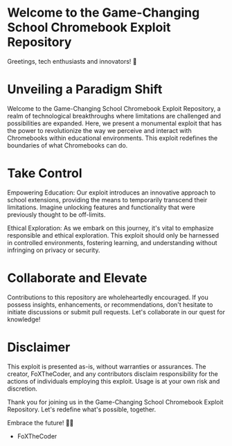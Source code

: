 # Welcome to the Game-Changing School Chromebook Exploit Repository

Greetings, tech enthusiasts and innovators! 🚀

# Unveiling a Paradigm Shift
Welcome to the Game-Changing School Chromebook Exploit Repository, a realm of technological breakthroughs where limitations are challenged and possibilities are expanded. Here, we present a monumental exploit that has the power to revolutionize the way we perceive and interact with Chromebooks within educational environments. This exploit redefines the boundaries of what Chromebooks can do.

# Take Control
Empowering Education: Our exploit introduces an innovative approach to school extensions, providing the means to temporarily transcend their limitations. Imagine unlocking features and functionality that were previously thought to be off-limits.

Ethical Exploration: As we embark on this journey, it's vital to emphasize responsible and ethical exploration. This exploit should only be harnessed in controlled environments, fostering learning, and understanding without infringing on privacy or security.

# Collaborate and Elevate
Contributions to this repository are wholeheartedly encouraged. If you possess insights, enhancements, or recommendations, don't hesitate to initiate discussions or submit pull requests. Let's collaborate in our quest for knowledge!

# Disclaimer
This exploit is presented as-is, without warranties or assurances. The creator, FoXTheCoder, and any contributors disclaim responsibility for the actions of individuals employing this exploit. Usage is at your own risk and discretion.

Thank you for joining us in the Game-Changing School Chromebook Exploit Repository. Let's redefine what's possible, together.

Embrace the future! 🌟💡

- FoXTheCoder

